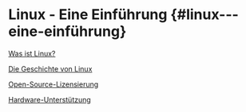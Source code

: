 # Linux - Eine Einführung {#linux---eine-einführung}

[Was ist Linux?](/chapter1/was-ist-linux.md)

[Die Geschichte von Linux](/chapter1/die-geschichte-von-linux.md)

[Open-Source-Lizensierung](/chapter1/open-source-lizensierung.md)

[Hardware-Unterstützung](/chapter1/hardware-unterstutzung.md)


